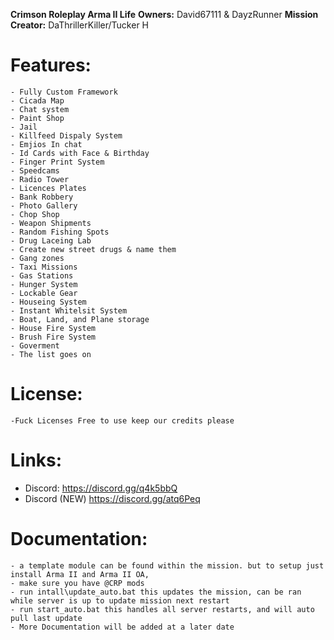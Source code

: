 
<b>Crimson Roleplay Arma II Life</b> 
<b>Owners:</b>  David67111 & DayzRunner
<b>Mission Creator:</b>  DaThrillerKiller/Tucker H

# Features:
	- Fully Custom Framework
	- Cicada Map
	- Chat system
	- Paint Shop
	- Jail
	- Killfeed Dispaly System
	- Emjios In chat
	- Id Cards with Face & Birthday
	- Finger Print System
	- Speedcams
	- Radio Tower
	- Licences Plates
	- Bank Robbery
	- Photo Gallery
	- Chop Shop
	- Weapon Shipments
	- Random Fishing Spots
	- Drug Laceing Lab
	- Create new street drugs & name them
	- Gang zones
	- Taxi Missions
	- Gas Stations
	- Hunger System
	- Lockable Gear
	- Houseing System
	- Instant Whitelsit System
	- Boat, Land, and Plane storage
	- House Fire System
	- Brush Fire System
	- Goverment
	- The list goes on
	

# License: 
	-Fuck Licenses Free to use keep our credits please

# Links:
  - Discord: https://discord.gg/q4k5bbQ
  - Discord (NEW) https://discord.gg/atq6Peq
  
# Documentation:
	- a template module can be found within the mission. but to setup just install Arma II and Arma II OA, 
	- make sure you have @CRP mods
	- run intall\update_auto.bat this updates the mission, can be ran while server is up to update mission next restart
	- run start_auto.bat this handles all server restarts, and will auto pull last update
	- More Documentation will be added at a later date
	